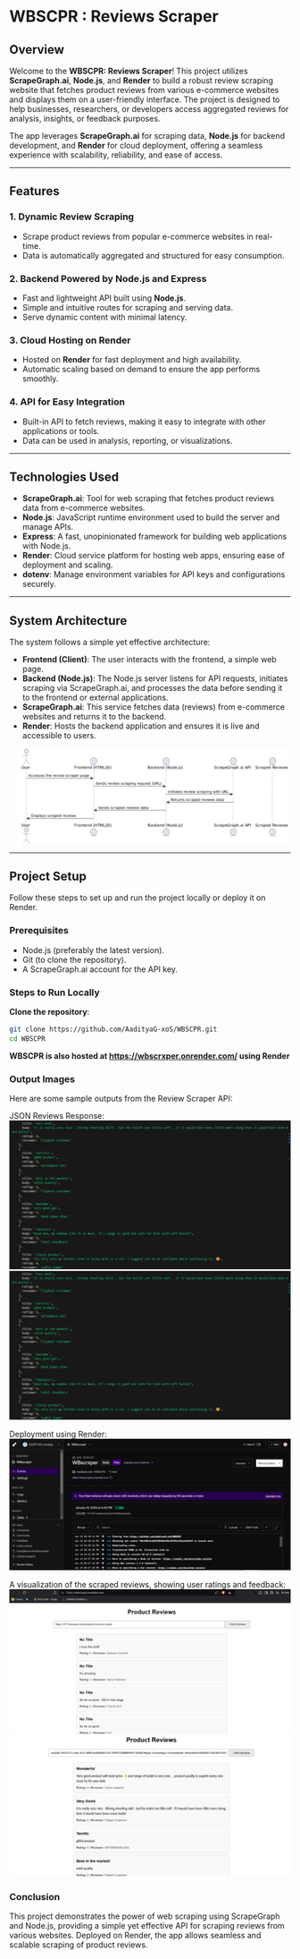 # WBSCPR : Reviews Scraper 

## Overview

Welcome to the **WBSCPR: Reviews Scraper**! This project utilizes **ScrapeGraph.ai**, **Node.js**, and **Render** to build a robust review scraping website that fetches product reviews from various e-commerce websites and displays them on a user-friendly interface. The project is designed to help businesses, researchers, or developers access aggregated reviews for analysis, insights, or feedback purposes.

The app leverages **ScrapeGraph.ai** for scraping data, **Node.js** for backend development, and **Render** for cloud deployment, offering a seamless experience with scalability, reliability, and ease of access.

---

## Features

### 1. **Dynamic Review Scraping**
   - Scrape product reviews from popular e-commerce websites in real-time.
   - Data is automatically aggregated and structured for easy consumption.

### 2. **Backend Powered by Node.js and Express**
   - Fast and lightweight API built using **Node.js**.
   - Simple and intuitive routes for scraping and serving data.
   - Serve dynamic content with minimal latency.

### 3. **Cloud Hosting on Render**
   - Hosted on **Render** for fast deployment and high availability.
   - Automatic scaling based on demand to ensure the app performs smoothly.

### 4. **API for Easy Integration**
   - Built-in API to fetch reviews, making it easy to integrate with other applications or tools.
   - Data can be used in analysis, reporting, or visualizations.

---

## Technologies Used

- **ScrapeGraph.ai**: Tool for web scraping that fetches product reviews data from e-commerce websites.
- **Node.js**: JavaScript runtime environment used to build the server and manage APIs.
- **Express**: A fast, unopinionated framework for building web applications with Node.js.
- **Render**: Cloud service platform for hosting web apps, ensuring ease of deployment and scaling.
- **dotenv**: Manage environment variables for API keys and configurations securely.

---

## System Architecture

The system follows a simple yet effective architecture:

- **Frontend (Client)**: The user interacts with the frontend, a simple web page.
- **Backend (Node.js)**: The Node.js server listens for API requests, initiates scraping via ScrapeGraph.ai, and processes the data before sending it to the frontend or external applications.
- **ScrapeGraph.ai**: This service fetches data (reviews) from e-commerce websites and returns it to the backend.
- **Render**: Hosts the backend application and ensures it is live and accessible to users.

![System Architecture](assets/workflow.png)

---

## Project Setup

Follow these steps to set up and run the project locally or deploy it on Render.

### Prerequisites
- Node.js (preferably the latest version).
- Git (to clone the repository).
- A ScrapeGraph.ai account for the API key.

### Steps to Run Locally

 **Clone the repository**:
   ```bash
   git clone https://github.com/AadityaG-xoS/WBSCPR.git
   cd WBSCPR
   ```
**WBSCPR is also hosted at https://wbscrxper.onrender.com/ using Render**

### Output Images

Here are some sample outputs from the Review Scraper API:

JSON Reviews Response:
![1](assets/jsn1.png)
![2](assets/jsn1.png)


Deployment using Render:
![1](assets/rndr.png)


A visualization of the scraped reviews, showing user ratings and feedback:
![1](assets/ot1.png)
![2](assets/ot2.png)


###  Conclusion

This project demonstrates the power of web scraping using ScrapeGraph and Node.js, providing a simple yet effective API for scraping reviews from various websites. Deployed on Render, the app allows seamless and scalable scraping of product reviews.
  

 
